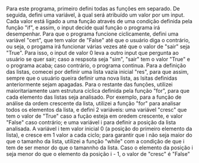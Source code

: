 Para este programa, primeiro defini todas as funções em separado. De seguida, defini uma variável, à qual será atribuído um valor por um input. Cada valor está ligado a uma função através de uma condição definida pela função "if", e assim, o input decide qual função o programa irá desempenhar. 
Para que o programa funcione ciclicamente, defini uma variável "cert", que tem valor de "False" até que o usuário diga o contrário, ou seja, o progama irá funcionar várias vezes até que o valor de "sair" seja "True". Para isso, o input de valor 0 leva a outro input que pergunta ao usuário se quer sair; caso a respsota seja "sim", "sair" tem o valor "True" e o programa acaba; caso contrário, o programa continua.
Para a definição das listas, comecei por definir uma lista vazia inicial "res", para que assim, sempre que o usuário queira definir uma nova lista, as lsitas definidas anteriormente sejam apagadas. Para o restante das funções, utilizei maioritariamente uam estrutura cíclica definida pela função "for", para que cada elemento das listas seja analisado. Por exemplo, para a função de análise da ordem crescente da lista, utilizei a função "for" para analisar todos os elementos da lista, e defini 2 variáveis: uma variável "cresc" que tem o valor de "True" caso a fução esteja em oredem crescente, e valor "False" caso contrário; e uma variável i para definir a posição da lista analisada. A variável i tem valor inicial 0 (a posição do primeiro elemento da lista), e cresce em 1 valor a cada ciclo; para garantir que i não seja maior do que o tamanho da lista, utilizei a função "while" com a condição de que i tem de ser menor do que o tamannho da lista. Caso o elemento da posição i seja menor do que o elemento da posição i - 1, o valor de "cresc" é "False"
